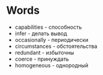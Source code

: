 # Words

- capabilities - способность
- infer - делать вывод
- occasionally - периодически
- circumstances - обстоятельства
- redundant - избыточны
- coerce - принуждать
- homogeneous - однородный
